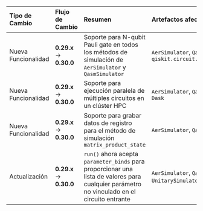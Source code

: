 | Tipo de Cambio | Flujo de Cambio | Resumen | Artefactos afectados | Código Pre-Migración | Código Post-Migración | Dificultad | Impacto SE/QSE | Referencias |
| :------------- | :-------------- | :------ | :------------------- | :------------------- | :-------------------- | :--------- | :------------- | :---------- |
| Nueva Funcionalidad | **0.29.x** → **0.30.0** | Soporte para N-qubit Pauli gate en todos los métodos de simulación de `AerSimulator` y `QasmSimulator` | `AerSimulator`, `QasmSimulator`, `qiskit.circuit.library.generalized_gates.PauliGate` | | | **Alta** _(nueva funcionalidad)_ | **QSE** _(requiere aprender nueva funcionalidad)_ | [Release Notes](https://docs.quantum.ibm.com/api/qiskit/release-notes/0.30.0) |
| Nueva Funcionalidad | **0.29.x** → **0.30.0** | Soporte para ejecución paralela de múltiples circuitos en un clúster HPC | `AerSimulator`, `QasmSimulator`, `concurrent.futures`, `Dask` | | | **Alta** _(nueva funcionalidad)_ | **QSE** _(requiere aprender nueva funcionalidad)_ | [Release Notes](https://docs.quantum.ibm.com/api/qiskit/release-notes/0.30.0) |
| Nueva Funcionalidad | **0.29.x** → **0.30.0** | Soporte para grabar datos de registro para el método de simulación `matrix_product_state` | `AerSimulator`, `QasmSimulator`, `matrix_product_state` | | | **Alta** _(nueva funcionalidad)_ | **QSE** _(requiere aprender nueva funcionalidad)_ | [Release Notes](https://docs.quantum.ibm.com/api/qiskit/release-notes/0.30.0) |
| Actualización | **0.29.x** → **0.30.0** | `run()` ahora acepta `parameter_binds` para proporcionar una lista de valores para cualquier parámetro no vinculado en el circuito entrante | `AerSimulator`, `QasmSimulator`, `StatevectorSimulator`, `UnitarySimulator`, `run()`, `parameter_binds` | |